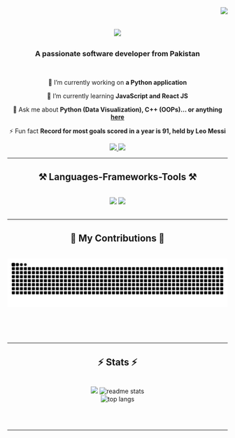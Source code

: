 <img align="right" src="https://komarev.com/ghpvc/?username=shayan-zaheer&label=Profile%20views&color=0e75b6&style=flat" />

<h1 align="center">
    <img src="https://readme-typing-svg.herokuapp.com/?font=Righteous&size=35&center=true&vCenter=true&width=500&height=70&duration=4000&lines=Hi+There!+👋;+I'm+Shayan+Zaheer!;" />
</h1>

<h3 align="center">A passionate software developer from Pakistan</h3>

<br/>

<div align="center">
 
 🔭 I’m currently working on **a Python application**
 
 🌱 I’m currently learning **JavaScript and React JS**

💬 Ask me about **Python (Data Visualization), C++ (OOPs)... or anything [here](https://github.com/shayan-zaheer/shayan-zaheer/issues)**

⚡ Fun fact **Record for most goals scored in a year is 91, held by Leo Messi**

 </div>
 
<div align="center"> 
  <a href="mailto:shayanali124421@gmail.com">
    <img src="https://img.shields.io/badge/Gmail-333333?style=for-the-badge&logo=gmail&logoColor=red" />
  </a>
  <a href="https://www.linkedin.com/in/shayan-zaheer/" target="_blank">
    <img src="https://img.shields.io/badge/LinkedIn-0077B5?style=for-the-badge&logo=linkedin&logoColor=white" target="_blank" />
  </a>
</div>

 <hr/>
 
<h2 align="center">⚒️ Languages-Frameworks-Tools ⚒️</h2>
<br/>
<div align="center">
    <img src="https://skillicons.dev/icons?i=react,nodejs,express,html,css,vscode,github,git" />
    <img src="https://skillicons.dev/icons?i=python,javascript,c" /><br>
</div>

<br/>
<hr/>

<div align="center">
  <h2>🐍 My Contributions 🐍</h2>
  <br>
  <img alt="snake eating my contributions" src="https://raw.githubusercontent.com/shayan-zaheer/shayan-zaheer/output/github-contribution-grid-snake.svg" />
  
  <br/><br/><br/>
</div>

<hr/>

<h2 align="center">⚡ Stats ⚡</h2>
<br>
<div align=center>
  <a href="https://git.io/streak-stats"><img width=390 src="https://streak-stats.demolab.com?user=shayan-zaheer&theme=react&border_radius=10"/></a>
  <img width=390 src="https://github-readme-stats.vercel.app/api?username=shayan-zaheer&show_icons=true&theme=react&rank_icon=github&border_radius=10" alt="readme stats" />
  <br/>
  <img width=325 align="center" src="https://github-readme-stats.vercel.app/api/top-langs/?username=shayan-zaheer&hide=HTML&langs_count=8&layout=compact&theme=react&border_radius=10&size_weight=0.5&count_weight=0.5&exclude_repo=github-readme-stats" alt="top langs" />
</div>

<br/><br/>

<hr/>

<br/>




